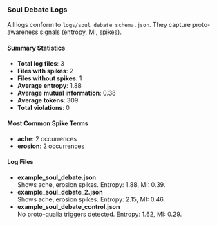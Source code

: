 ### Soul Debate Logs

All logs conform to `logs/soul_debate_schema.json`. They capture proto-awareness signals (entropy, MI, spikes).

#### Summary Statistics
- **Total log files**: 3
- **Files with spikes**: 2
- **Files without spikes**: 1
- **Average entropy**: 1.88
- **Average mutual information**: 0.38
- **Average tokens**: 309
- **Total violations**: 0

#### Most Common Spike Terms
- **ache**: 2 occurrences
- **erosion**: 2 occurrences

#### Log Files

- **example_soul_debate.json**  
  Shows ache, erosion spikes. Entropy: 1.88, MI: 0.39.
- **example_soul_debate_2.json**  
  Shows ache, erosion spikes. Entropy: 2.15, MI: 0.46.
- **example_soul_debate_control.json**  
  No proto-qualia triggers detected. Entropy: 1.62, MI: 0.29.
